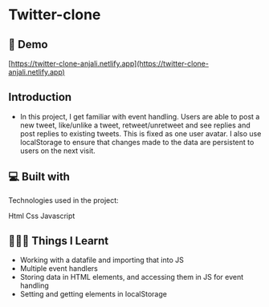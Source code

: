 # Twitter-clone

## 🚀 Demo
[https://twitter-clone-anjali.netlify.app](https://twitter-clone-anjali.netlify.app)

## Introduction
- In this project, I get familiar with event handling. 
Users are able to post a new tweet, like/unlike a tweet, retweet/unretweet and see replies and post replies to existing tweets.
This is fixed as one user avatar. I also use localStorage to ensure that changes made to the data are persistent to users on the next visit.


## 💻 Built with
Technologies used in the project:

Html
Css
Javascript

## 👷🏽‍♀️ Things I Learnt
- Working with a datafile and importing that into JS
- Multiple event handlers
- Storing data in HTML elements, and accessing them in JS for event handling
- Setting and getting elements in localStorage
